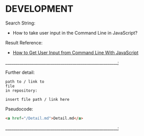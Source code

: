 # DEVELOPMENT

Search String:

- How to take user input in the Command Line in JavaScript?

Result Reference:

- [How to Get User Input from Command Line With JavaScript](https://linuxhint.com/get-user-input-from-command-line-with-javascript/#:~:text=Conclusion-,To%20get%20the%20user%20input%20from%20the%20command%20line%20with,prompts%20the%20user%20for%20input.)

_______________________________________________________;

Further detail:

```text
path to / link to
file
in repository:
```

```text
insert file path / link here
```

Pseudocode:

```html
<a href="/Detail.md">Detail.md</a>
```

_______________________________________________________;
